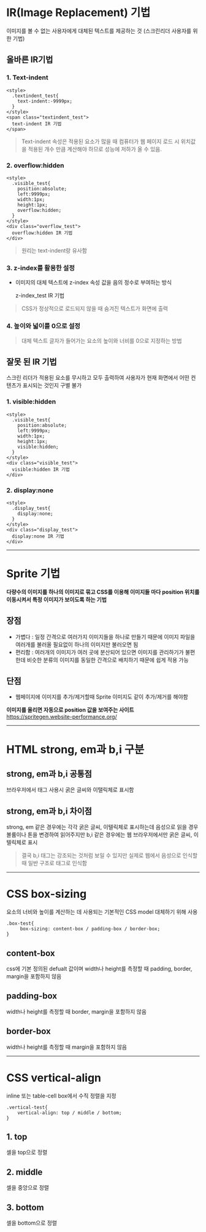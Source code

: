 # **IR(Image Replacement) 기법**
이미지를 볼 수 없는 사용자에게 대체된 텍스트를 제공하는 것 (스크린리더 사용자를 위한 기법)


## **올바른 IR기법**


### **1. Text-indent**
	<style>
   	  .textindent_test{
        text-indent:-9999px;
      }
    </style>
	<span class="textindent_test">
      text-indent IR 기법
    </span>

> Text-indent 속성은 적용된 요소가 많을 때 컴퓨터가 웹 페이지 로드 시 위치값을 적용된 개수 만큼 계산해야 하므로 성능에 저하가 올 수 있음.

### **2. overflow:hidden**
	<style>
   	  .visible_test{
        position:absolute;
        left:9999px;
        width:1px;
        height:1px;
        overflow:hidden;
      }
    </style>
	<div class="overflow_test">
      overflow:hidden IR 기법
    </div>
> 원리는 text-indent랑 유사함

### **3. z-index를 활용한 설정**
- 이미지의 대체 텍스트에 z-index 속성 값을 음의 정수로 부여하는 방식   


	<style>
   	  .z-index_test{
      	position:relative;
        z-index:-1;
      }
    </style>
	<div class="z-index_test">
      z-index_test IR 기법
    </div>

> CSS가 정상적으로 로드되지 않을 때 숨겨진 텍스트가 화면에 출력

### **4. 높이와 넓이를 0으로 설정**
> 대체 텍스트 글자가 들어가는 요소의 높이와 너비를 0으로 지정하는 방법

## **잘못 된 IR 기법**
스크린 리더가 적용된 요소를 무시하고 모두 출력하여 사용자가 현재 화면에서 어떤 컨텐츠가 표시되는 것인지 구별 불가


### **1. visible:hidden**
	<style>
   	  .visible_test{
        position:absolute;
        left:9999px;
        width:1px;
        height:1px;
        visible:hidden;
      }
    </style>
	<div class="visible_test">
      visible:hidden IR 기법
    </div>
       

### **2. display:none**
	<style>
   	  .display_test{
        display:none;
      }
    </style>
	<div class="display_test">
      display:none IR 기법
    </div>
    
---

# **Sprite 기법**
**다량수의 이미지를 하나의 이미지로 묶고 CSS를 이용해 이미지들 마다 position 위치를 이동시켜서 특정 이미지가 보이도록 하는 기법**


## **장점**
- 가볍다 : 일정 간격으로 여러가지 이미지들을 하나로 만들기 때문에 이미지 파일을 여러개를 불러올 필요없이 하나의 이미지만 불러오면 됨
- 편리함 : 여러개의 이미지가 여러 곳에 분산되어 있으면 이미지를 관리하기가 불편한데 비슷한 분류의 이미지를 동일한 간격으로 배치하기 때문에 쉽게 적용 가능

## **단점**
- 웹페이지에 이미지를 추가/제거할때 Sprite 이미지도 같이 추가/제거를 해야함

**이미지를 올리면 자동으로 position 값을 보여주는 사이트** 
https://spritegen.website-performance.org/

---

# **HTML strong, em과 b,i 구분**


## **strong, em과 b,i 공통점**
브라우저에서 태그 사용시 굵은 글씨와 이탤릭체로 표시함


## **strong, em과 b,i 차이점**
strong, em 같은 경우에는 각각 굵은 글씨, 이텔릭체로 표시하는데 음성으로 읽을 경우 볼륨이나 톤을 변경하여 읽어주지만 b,i 같은 경우에는 웹 브라우저에서만 굵은 글씨, 이텔릭체로 표시
> 결국 b,i 태그는 강조되는 것처럼 보일 수 있지만 실제로 웹에서 음성으로 인식할때 일반 구조로 태그로 인식함

---

# **CSS box-sizing**
요소의 너비와 높이를 계산하는 데 사용되는 기본적인 CSS model 대체하기 위해 사용

    .box-test{
         box-sizing: content-box / padding-box / border-box;
    }
    

## **content-box**
css에 기본 정의된 defualt 값이며 width나 height를 측정할 때 padding, border, margin을 포함하지 않음

## **padding-box**
width나 height를 측정할 때 border, margin을 포함하지 않음

## **border-box**
width나 height를 측정할 때 margin을 포함하지 않음

---

# **CSS vertical-align**
inline 또는 table-cell box에서 수직 정렬을 지정

    .vertical-test{
        vertical-align: top / middle / bottom;
    }

## **1. top**
셀을 top으로 정렬

## **2. middle**
셀을 중앙으로 정렬

## **3. bottom**
셀을 bottom으로 정렬
